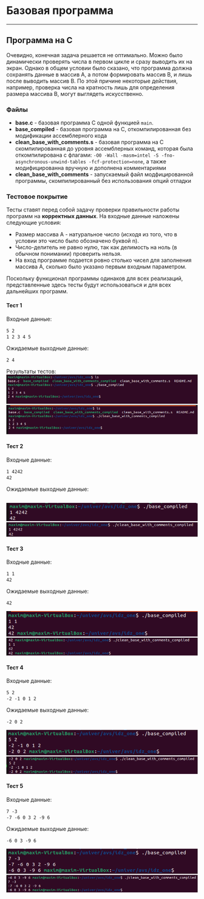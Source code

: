 # Базовая программа
****
## Программа на C
 Очевидно, конечная задача решается не оптимально. Можно было динамически проверять числа в первом цикле и сразу выводить их на экран. Однако в общем условии было сказано, что программа должна сохранять данные в массив A, а потом формировать массив B, и лишь после выводить массив B. По этой причине некоторые действия, например, проверка числа на кратность лишь для определения размера массива B, могут выглядеть искусственно.
 ### Файлы
- **base.c** - базовая программа С одной функцией `main`.
- **base_compiled** - базовая программа на C, откомпилированная без модификации ассемблерного кода
- **clean_base_with_comments.s** - базовая программа на C скомпилированная до уровня ассемблерных команд, которая была откомпилирована с флагами: `-O0 -Wall -masm=intel -S -fno-asynchronous-unwind-tables -fcf-protection=none`, а также модифицированна вручную и дополнена комментариями
- **clean_base_with_comments** - запускаемый файл модфицированной программы, скомпилированный без использования опций отладки
### Тестовое покрытие
Тесты ставят перед собой задачу проверки правильности работы программ на **корректных данных**. На входные данные наложены следующие условия:
- Размер массива A - натуральное число (исходя из того, что в условии это число было обозначено буквой n).
- Число-делитель не равно нулю, так как делимость на ноль (в обычном понимании) проверить нельзя.
- На вход программе подается ровно столько чисел для заполнения массива A, сколько было указано первым входным параметром.

Поскольку функционал программы одинаков для всех реализаций, представленные здесь тесты будут использоваться и для всех дальнейших программ.
#### Тест 1
Входные данные:
```
5 2
1 2 3 4 5
```
Ожидаемые выходные данные:
```
2 4
```
Результаты тестов:
![](/screenshots/test_one_base.png)
![](/screenshots/test_one_clean_base_with_comments.png)
#### Тест 2
Входные данные:
```
1 4242
42
```
Ожидаемые выходные данные:
```
```
![](/screenshots/test_two_base.png)
![](/screenshots/test_two_clean_base_with_comments.png)
#### Тест 3
Входные данные:
```
1 1
42
```
Ожидаемые выходные данные:
```
42
```
![](/screenshots/test_three_base.png)
![](/screenshots/test_three_clean_base_with_comments.png)
#### Тест 4
Входные данные:
```
5 2
-2 -1 0 1 2
```
Ожидаемые выходные данные:
```
-2 0 2
```
![](/screenshots/test_four_base.png)
![](/screenshots/test_four_clean_base_with_comments.png)
#### Тест 5
Входные данные:
```
7 -3
-7 -6 0 3 2 -9 6
```
Ожидаемые выходные данные:
```
-6 0 3 -9 6
```
![](/screenshots/test_five_base.png)
![](/screenshots/test_five_clean_base_with_comments.png)
